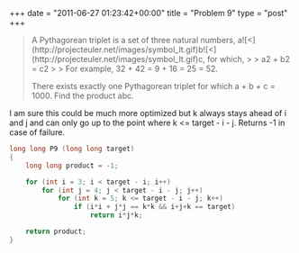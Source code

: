 +++
date = "2011-06-27 01:23:42+00:00"
title = "Problem 9"
type = "post"
+++

<blockquote>A Pythagorean triplet is a set of three natural numbers, a![<](http://projecteuler.net/images/symbol_lt.gif)b![<](http://projecteuler.net/images/symbol_lt.gif)c, for which,
<!--more-->
> 
> a2 + b2 = c2
> 
> 
For example, 32 + 42 = 9 + 16 = 25 = 52.

There exists exactly one Pythagorean triplet for which a + b + c = 1000.
Find the product abc.</blockquote>


I am sure this could be much more optimized but k always stays ahead of i and j and can only go up to the point where k <= target - i - j. Returns -1 in case of failure.

```cpp
long long P9 (long long target)
{
	long long product = -1;

	for (int i = 3; i < target - i; i++)
		for (int j = 4; j < target - i - j; j++)
			for (int k = 5; k <= target - i - j; k++)
				if (i*i + j*j == k*k && i+j+k == target)
					return i*j*k;

	return product;
}
```
